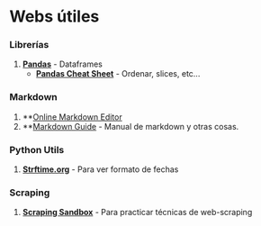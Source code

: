 # Webs útiles

### Librerías
1. **[Pandas](https://pandas.pydata.org/)** - Dataframes
    * **[Pandas Cheat Sheet](https://pandas.pydata.org/Pandas_Cheat_Sheet.pdf)** - Ordenar, slices, etc...

### Markdown
1. **[Online Markdown Editor](https://dillinger.io/)
2. **[Markdown Guide](https://www.markdownguide.org/) - Manual de markdown y otras cosas.

### Python Utils
1. **[Strftime.org](https://strftime.org/)** - Para ver formato de fechas

### Scraping
1. **[Scraping Sandbox](https://toscrape.com/)** - Para practicar técnicas de web-scraping
